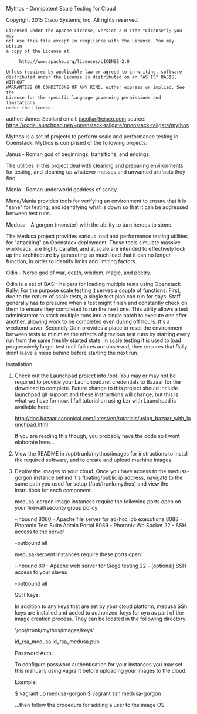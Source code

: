 Mythos - Omnipotent Scale Testing for Cloud

 Copyright 2015 Cisco Systems, Inc.  All rights reserved.

    Licensed under the Apache License, Version 2.0 (the "License"); you may
    not use this file except in compliance with the License. You may obtain
    a copy of the License at

         http://www.apache.org/licenses/LICENSE-2.0

    Unless required by applicable law or agreed to in writing, software
    distributed under the License is distributed on an "AS IS" BASIS, WITHOUT
    WARRANTIES OR CONDITIONS OF ANY KIND, either express or implied. See the
    License for the specific language governing permissions and limitations
    under the License.

author:  James Scollard
email:  jscollar@cisco.com
source: https://code.launchpad.net/~openstack-tailgate/openstack-tailgate/mythos


Mythos is a set of projects to perform scale and performance testing in Openstack.  Mythos is
comprised of the following projects:

Janus - Roman god of beginnings, transitions, and endings.

  The utilities in this project deal with cleaning and preparing environments for testing, and
  cleaning up whatever messes and unwanted artifacts they find.

Mania - Roman underworld goddess of sanity.

  Mana/Mania provides tools for verifying an environment to ensure that it is "sane" for testing,
  and identifying what is down so that it can be addressed between test runs.

Medusa - A gorgon (monster) with the ability to turn heroes to stone.

  The Medusa project provides various load and performance testing utilities for "attacking" an
  Openstack deployment.  These tools simulate massive workloads, are highly parallel, and at scale
  are intended to effectively lock up the architecture by generating so much load that it can no
  longer function, in order to identify limits and limiting factors.

Odin - Norse god of war, death, wisdom, magic, and poetry.

  Odin is a set of BASH helpers for loading multiple tests using Openstack Rally.  For the purpose
  scale testing it serves a couple of functions.  First, due to the nature of scale tests, a single
  test plan can run for days.  Staff generally has to presume when a test might finish and
  constantly check on them to ensure they completed to run the next one.  This utility allows a test
  administrator to stack multiple runs into a single batch to execute one after another, allowing
  work to be completed even during off hours.  It's a weekend saver.  Secondly Odin provides a place
  to reset the environment between tests to minimize the effects of previous test runs by starting
  every run from the same freshly started state.  In scale testing it is used to load progressively
  larger test until failures are observed, then ensures that Rally didnt leave a mess behind before
  starting the next run.


Installation:

1.  Check out the Launchpad project into /opt.  You may or may not be required to provide your 
    Launchpad.net credentials to Bazaar for the download to complete.  Future change to this project 
    should include launchpad git support and these instructions will change, but this is what we have 
    for now.  I full tutorial on using bzr with Launchpad is available here:
    
    http://doc.bazaar.canonical.com/latest/en/tutorials/using_bazaar_with_launchpad.html
    
    If you are reading this though, you probably have the code so I wont elaborate here...
    

2.  View the README in /opt/trunk/mythos/images for instructions to install the required software, and 
    to create and upload machine images.


3.  Deploy the images to your cloud.  Once you have access to the medusa-gorgon instance behind it's 
    floating/public ip address, navigate to the same path you used for setup (/opt/trunk/mythos) and 
    view the instrutions for each component.
    
    medusa-gorgon image instances require the following ports open on your firewall/security group
    policy:
    
    -inbound
    8080 - Apache file server for ad-hoc job executions
    8088 - Phoronix Test Suite Admin Portal
    8089 - Phoronix Wb Socket
    22   - SSH access to the server
    
    -outbound
    all
    
    medusa-serpent instances require these ports open:
    
    -inbound
    80 - Apache web server for Siege testing
    22 - (optional) SSH access to your slaves
    
    -outbound
    all
    
    SSH Keys:
    
    In addition to any keys that are set by your cloud platform, medusa SSh keys are installed and added 
    to authorized_keys for oyu as part of the image creation process.  They can be located in the following
    directory:
    
    '/opt/trunk/mythos/images/keys'
    
    id_rsa_medusa
    id_rsa_medusa.pub
    
    Password Auth:
    
    To configure password authentication for your instances you may set this manually using vagrant before 
    uploading your images to the cloud.
    
    Example:
    
    $ vagrant up medusa-gorgon
    $ vagrant ssh medusa-gorgon
    
    ...then follow the procedure for adding a user to the image OS.
    
    
    